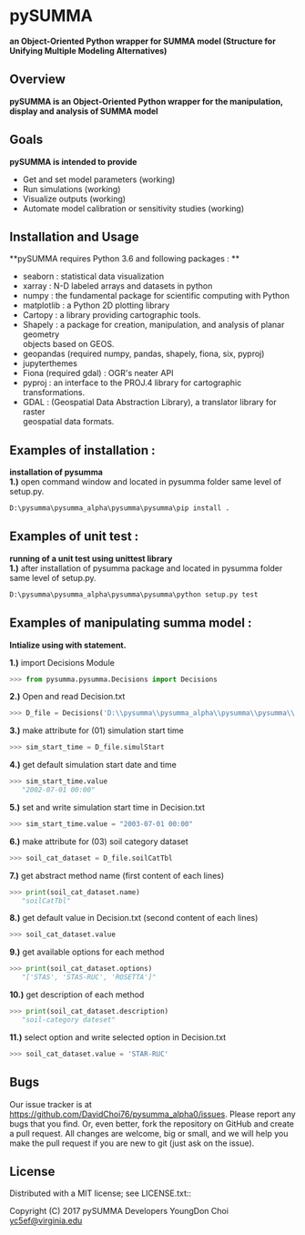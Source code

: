 # pySUMMA

**an Object-Oriented Python wrapper for SUMMA model (Structure for Unifying Multiple Modeling Alternatives)**

## Overview

**pySUMMA is an Object-Oriented Python wrapper for the manipulation, display and
  analysis of SUMMA model**


## Goals

**pySUMMA is intended to provide**

 - Get and set model parameters (working)
 - Run simulations (working)
 - Visualize outputs (working)
 - Automate model calibration or sensitivity studies (working)

## Installation and Usage

**pySUMMA requires Python 3.6 and following packages : **

 - seaborn : statistical data visualization
 - xarray : N-D labeled arrays and datasets in python
 - numpy : the fundamental package for scientific computing with Python
 - matplotlib : a Python 2D plotting library 
 - Cartopy : a library providing cartographic tools.
 - Shapely : a package for creation, manipulation, and analysis of planar geometry    
             objects based on GEOS.
 - geopandas (required numpy, pandas, shapely, fiona, six, pyproj)
 - jupyterthemes
 - Fiona (required gdal) : OGR's neater API
 - pyproj : an interface to the PROJ.4 library for cartographic transformations.
 - GDAL : (Geospatial Data Abstraction Library), a translator library for raster  
           geospatial data formats.

## Examples of installation :

**installation of pysumma**  
**1.)**  open command window and located in pysumma folder same level of setup.py.
```python
D:\pysumma\pysumma_alpha\pysumma\pysumma\pip install .
```

## Examples of unit test :

**running of a unit test using unittest library**  
**1.)**  after installation of pysumma package and located in pysumma folder same level of setup.py.
```python
D:\pysumma\pysumma_alpha\pysumma\pysumma\python setup.py test
```

## Examples of manipulating summa model :

**Intialize using with statement.**  

**1.)**  import Decisions Module
```python
>>> from pysumma.pysumma.Decisions import Decisions
```
**2.)**  Open and read Decision.txt
```python
>>> D_file = Decisions('D:\\pysumma\\pysumma_alpha\\pysumma\\pysumma\\', 'Decision.txt')  
```
**3.)**  make attribute for (01) simulation start time  
```python
>>> sim_start_time = D_file.simulStart
```
**4.)**  get default simulation start date and time

```python
>>> sim_start_time.value
   "2002-07-01 00:00"
```
**5.)**  set and write simulation start time in Decision.txt
```python
>>> sim_start_time.value = "2003-07-01 00:00"
```
**6.)**  make attribute for (03) soil category dataset  
```python
>>> soil_cat_dataset = D_file.soilCatTbl
```
**7.)**  get abstract method name (first content of each lines)
```python
>>> print(soil_cat_dataset.name)
   "soilCatTbl"
```
**8.)**  get default value in Decision.txt  (second content of each lines)
```python
>>> soil_cat_dataset.value
```
**9.)**  get available options for each method
```python
>>> print(soil_cat_dataset.options)
   "['STAS', 'STAS-RUC', 'ROSETTA']"
```
**10.)**  get description of each method
```python
>>> print(soil_cat_dataset.description)
   "soil-category dateset"
```
**11.)**  select option and write selected option in Decision.txt
```python
>>> soil_cat_dataset.value = 'STAR-RUC'
```
## Bugs
  Our issue tracker is at https://github.com/DavidChoi76/pysumma_alpha0/issues.
  Please report any bugs that you find.  Or, even better, fork the repository on
  GitHub and create a pull request.  All changes are welcome, big or small, and we
  will help you make the pull request if you are new to git
  (just ask on the issue).

## License
  Distributed with a MIT license; see LICENSE.txt::

  Copyright (C) 2017 pySUMMA Developers
  YoungDon Choi <yc5ef@virginia.edu>
